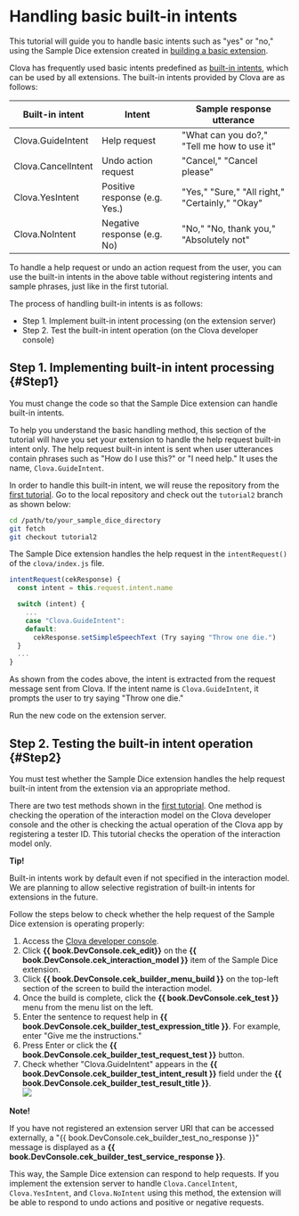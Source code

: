 # Handling basic built-in intents
This tutorial will guide you to handle basic intents such as "yes" or "no," using the Sample Dice extension created in [building a basic extension](/Develop/Tutorials/Build_Simple_Extension.md).

Clova has frequently used basic intents predefined as [built-in intents](/Design/Design_Custom_Extension.md#BuiltinIntent), which can be used by all extensions. The built-in intents provided by Clova are as follows:

| Built-in intent       | Intent               | Sample response utterance                                      |
|---------------------------|-------------------|----------------------------------------------------------|
| Clova.GuideIntent         | Help request          | "What can you do?," "Tell me how to use it" |
| Clova.CancelIntent        | Undo action request        | "Cancel," "Cancel please"                                          |
| Clova.YesIntent           | Positive response (e.g. Yes.)   | "Yes," "Sure," "All right," "Certainly," "Okay"                   |
| Clova.NoIntent            | Negative response (e.g. No) | "No," "No, thank you," "Absolutely not"                                     |

To handle a help request or undo an action request from the user, you can use the built-in intents in the above table without registering intents and sample phrases, just like in the first tutorial.

The process of handling built-in intents is as follows:
* Step 1. Implement built-in intent processing (on the extension server)
* Step 2. Test the built-in intent operation (on the Clova developer console)

## Step 1. Implementing built-in intent processing {#Step1}

You must change the code so that the Sample Dice extension can handle built-in intents.

To help you understand the basic handling method, this section of the tutorial will have you set your extension to handle the help request built-in intent only.
The help request built-in intent is sent when user utterances contain phrases such as "How do I use this?" or "I need help." It uses the name, `Clova.GuideIntent`.

In order to handle this built-in intent, we will reuse the repository from the [first tutorial](/Develop/Tutorials/Build_Simple_Extension.md).
Go to the local repository and check out the `tutorial2` branch as shown below:

```bash
cd /path/to/your_sample_dice_directory
git fetch
git checkout tutorial2
```

The Sample Dice extension handles the help request in the `intentRequest()` of the `clova/index.js` file.

```javascript
intentRequest(cekResponse) {
  const intent = this.request.intent.name

  switch (intent) {
    ...
    case "Clova.GuideIntent":
    default:
      cekResponse.setSimpleSpeechText (Try saying "Throw one die.")
  }
  ...
}
```

As shown from the codes above, the intent is extracted from the request message sent from Clova. If the intent name is `Clova.GuideIntent`, it prompts the user to try saying "Throw one die."

Run the new code on the extension server.

## Step 2. Testing the built-in intent operation {#Step2}
You must test whether the Sample Dice extension handles the help request built-in intent from the extension via an appropriate method.

There are two test methods shown in the [first tutorial](/Develop/Tutorials/Build_Simple_Extension.md). One method is checking the operation of the interaction model on the Clova developer console and the other is checking the actual operation of the Clova app by registering a tester ID.
This tutorial checks the operation of the interaction model only.

<div class="tip">
  <p><strong>Tip!</strong></p>
  <p>Built-in intents work by default even if not specified in the interaction model. We are planning to allow selective registration of built-in intents for extensions in the future.</p>
</div>

Follow the steps below to check whether the help request of the Sample Dice extension is operating properly:

1. Access the <a href="{{ book.ServiceEnv.DeveloperConsoleURI }}/cek/#/list" target="_blank">Clova developer console</a>.
2. Click **{{ book.DevConsole.cek_edit}}** on the **{{ book.DevConsole.cek_interaction_model }}** item of the Sample Dice extension.
3. Click **{{ book.DevConsole.cek_builder_menu_build }}** on the top-left section of the screen to build the interaction model.
4. Once the build is complete, click the **{{ book.DevConsole.cek_test }}** menu from the menu list on the left.
5. Enter the sentence to request help in **{{ book.DevConsole.cek_builder_test_expression_title }}**. For example, enter "Give me the instructions."
6. Press Enter or click the **{{ book.DevConsole.cek_builder_test_request_test }}** button.
7. Check whether "Clova.GuideIntent" appears in the **{{ book.DevConsole.cek_builder_test_intent_result }}** field under the **{{ book.DevConsole.cek_builder_test_result_title }}**.<br />
	![](/Develop/Assets/Images/CEK_Tutorial_Builtin_Intent_Test.png)
  <div class="note">
  	<p><strong>Note!</strong></p>
  	<p>If you have not registered an extension server URI that can be accessed externally, a "{{ book.DevConsole.cek_builder_test_no_response }}" message is displayed as a <strong>{{ book.DevConsole.cek_builder_test_service_response }}</strong>.</p>
	</div>

This way, the Sample Dice extension can respond to help requests.
If you implement the extension server to handle `Clova.CancelIntent`, `Clova.YesIntent`, and `Clova.NoIntent` using this method, the extension will be able to respond to undo actions and positive or negative requests.
